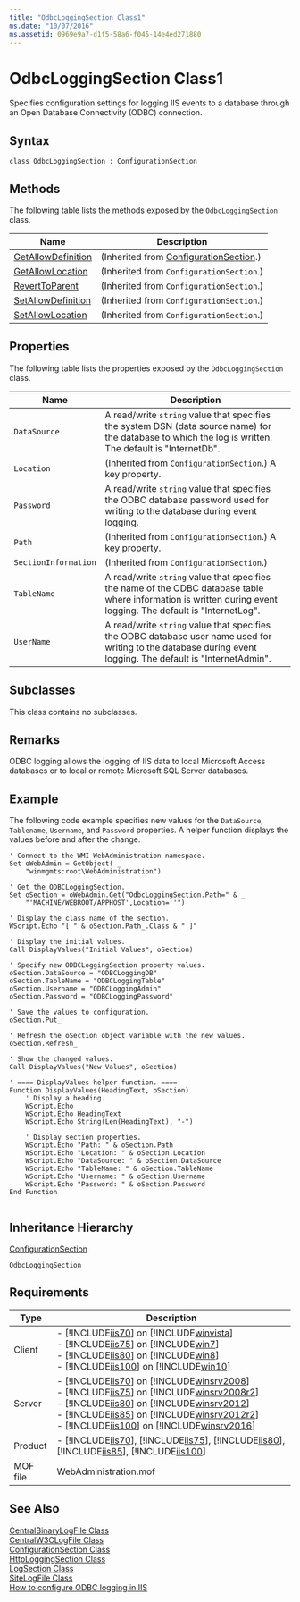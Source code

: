 ```yaml
---
title: "OdbcLoggingSection Class1"
ms.date: "10/07/2016"
ms.assetid: 0969e9a7-d1f5-58a6-f045-14e4ed271880
---
```

# OdbcLoggingSection Class1

Specifies configuration settings for logging IIS events to a database through an Open Database Connectivity (ODBC) connection.  
  
## Syntax  
  
```vbs  
class OdbcLoggingSection : ConfigurationSection  
```  
  
## Methods  

 The following table lists the methods exposed by the `OdbcLoggingSection` class.  
  
|Name|Description|  
|----------|-----------------|  
|[GetAllowDefinition](../wmi-provider/configurationsection-getallowdefinition-method.md)|(Inherited from [ConfigurationSection](../wmi-provider/configurationsection-class.md).)|  
|[GetAllowLocation](../wmi-provider/configurationsection-getallowlocation-method.md)|(Inherited from `ConfigurationSection`.)|  
|[RevertToParent](../wmi-provider/configurationsection-reverttoparent-method.md)|(Inherited from `ConfigurationSection`.)|  
|[SetAllowDefinition](../wmi-provider/configurationsection-setallowdefinition-method.md)|(Inherited from `ConfigurationSection`.)|  
|[SetAllowLocation](../wmi-provider/configurationsection-setallowlocation-method.md)|(Inherited from `ConfigurationSection`.)|  
  
## Properties  

 The following table lists the properties exposed by the `OdbcLoggingSection` class.  
  
|Name|Description|  
|----------|-----------------|  
|`DataSource`|A read/write `string` value that specifies the system DSN (data source name) for the database to which the log is written. The default is "InternetDb".|  
|`Location`|(Inherited from `ConfigurationSection`.) A key property.|  
|`Password`|A read/write `string` value that specifies the ODBC database password used for writing to the database during event logging.|  
|`Path`|(Inherited from `ConfigurationSection`.) A key property.|  
|`SectionInformation`|(Inherited from `ConfigurationSection`.)|  
|`TableName`|A read/write `string` value that specifies the name of the ODBC database table where information is written during event logging. The default is "InternetLog".|  
|`UserName`|A read/write `string` value that specifies the ODBC database user name used for writing to the database during event logging. The default is "InternetAdmin".|  
  
## Subclasses  

 This class contains no subclasses.  
  
## Remarks  

 ODBC logging allows the logging of IIS data to local Microsoft Access databases or to local or remote Microsoft SQL Server databases.  
  
## Example  

 The following code example specifies new values for the `DataSource`, `Tablename`, `Username`, and `Password` properties. A helper function displays the values before and after the change.  
  
```  
' Connect to the WMI WebAdministration namespace.  
Set oWebAdmin = GetObject( _  
    "winmgmts:root\WebAdministration")  
  
' Get the ODBCLoggingSection.  
Set oSection = oWebAdmin.Get("OdbcLoggingSection.Path=" & _  
    "'MACHINE/WEBROOT/APPHOST',Location=''")  
  
' Display the class name of the section.  
WScript.Echo "[ " & oSection.Path_.Class & " ]"  
  
' Display the initial values.  
Call DisplayValues("Initial Values", oSection)  
  
' Specify new ODBCLoggingSection property values.  
oSection.DataSource = "ODBCLoggingDB"  
oSection.TableName = "ODBCLoggingTable"  
oSection.Username = "ODBCLoggingAdmin"  
oSection.Password = "ODBCLoggingPassword"  
  
' Save the values to configuration.  
oSection.Put_  
  
' Refresh the oSection object variable with the new values.  
oSection.Refresh_  
  
' Show the changed values.  
Call DisplayValues("New Values", oSection)  
  
' ==== DisplayValues helper function. ====  
Function DisplayValues(HeadingText, oSection)  
    ' Display a heading.  
    WScript.Echo  
    WScript.Echo HeadingText  
    WScript.Echo String(Len(HeadingText), "-")  
  
    ' Display section properties.  
    WScript.Echo "Path: " & oSection.Path  
    WScript.Echo "Location: " & oSection.Location  
    WScript.Echo "DataSource: " & oSection.DataSource  
    WScript.Echo "TableName: " & oSection.TableName  
    WScript.Echo "Username: " & oSection.Username  
    WScript.Echo "Password: " & oSection.Password  
End Function  
  
```  
  
## Inheritance Hierarchy  

 [ConfigurationSection](../wmi-provider/configurationsection-class.md)  
  
 `OdbcLoggingSection`  
  
## Requirements  
  
|Type|Description|  
|----------|-----------------|  
|Client|-   [!INCLUDE[iis70](../wmi-provider/includes/iis70-md.md)] on [!INCLUDE[winvista](../wmi-provider/includes/winvista-md.md)]<br />-   [!INCLUDE[iis75](../wmi-provider/includes/iis75-md.md)] on [!INCLUDE[win7](../wmi-provider/includes/win7-md.md)]<br />-   [!INCLUDE[iis80](../wmi-provider/includes/iis80-md.md)] on [!INCLUDE[win8](../wmi-provider/includes/win8-md.md)]<br />-   [!INCLUDE[iis100](../wmi-provider/includes/iis100-md.md)] on [!INCLUDE[win10](../wmi-provider/includes/win10-md.md)]|  
|Server|-   [!INCLUDE[iis70](../wmi-provider/includes/iis70-md.md)] on [!INCLUDE[winsrv2008](../wmi-provider/includes/winsrv2008-md.md)]<br />-   [!INCLUDE[iis75](../wmi-provider/includes/iis75-md.md)] on [!INCLUDE[winsrv2008r2](../wmi-provider/includes/winsrv2008r2-md.md)]<br />-   [!INCLUDE[iis80](../wmi-provider/includes/iis80-md.md)] on [!INCLUDE[winsrv2012](../wmi-provider/includes/winsrv2012-md.md)]<br />-   [!INCLUDE[iis85](../wmi-provider/includes/iis85-md.md)] on [!INCLUDE[winsrv2012r2](../wmi-provider/includes/winsrv2012r2-md.md)]<br />-   [!INCLUDE[iis100](../wmi-provider/includes/iis100-md.md)] on [!INCLUDE[winsrv2016](../wmi-provider/includes/winsrv2016-md.md)]|  
|Product|-   [!INCLUDE[iis70](../wmi-provider/includes/iis70-md.md)], [!INCLUDE[iis75](../wmi-provider/includes/iis75-md.md)], [!INCLUDE[iis80](../wmi-provider/includes/iis80-md.md)], [!INCLUDE[iis85](../wmi-provider/includes/iis85-md.md)], [!INCLUDE[iis100](../wmi-provider/includes/iis100-md.md)]|  
|MOF file|WebAdministration.mof|  
  
## See Also  

 [CentralBinaryLogFile Class](../wmi-provider/centralbinarylogfile-class.md)   
 [CentralW3CLogFile Class](../wmi-provider/centralw3clogfile-class.md)   
 [ConfigurationSection Class](../wmi-provider/configurationsection-class.md)   
 [HttpLoggingSection Class](../wmi-provider/httploggingsection-class.md)   
 [LogSection Class](../wmi-provider/logsection-class.md)   
 [SiteLogFile Class](../wmi-provider/sitelogfile-class.md)   
 [How to configure ODBC logging in IIS](https://go.microsoft.com/fwlink/?LinkId=62470)
